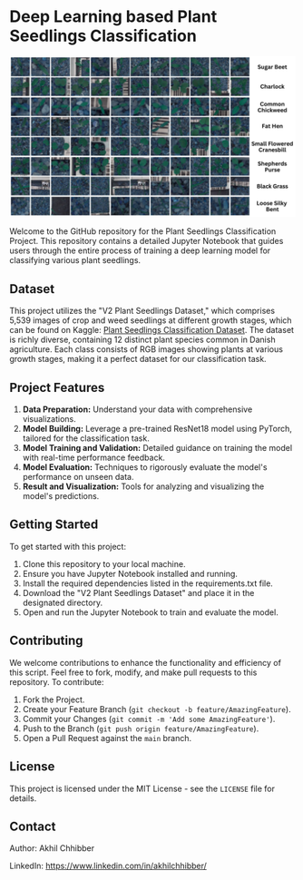 # Deep Learning based Plant Seedlings Classification
<p align="center">
  <img src="https://github.com/akhilchibber/Plant-Seedlings-Classification/blob/main/Plant-Seedlings-Classification.jpg?raw=true" alt="earthml Logo">
</p>
Welcome to the GitHub repository for the Plant Seedlings Classification Project. This repository contains a detailed Jupyter Notebook that guides users through the entire process of training a deep learning model for classifying various plant seedlings.

## Dataset
This project utilizes the "V2 Plant Seedlings Dataset," which comprises 5,539 images of crop and weed seedlings at different growth stages, which can be found on Kaggle: [Plant Seedlings Classification Dataset](https://www.kaggle.com/datasets/vbookshelf/v2-plant-seedlings-dataset). The dataset is richly diverse, containing 12 distinct plant species common in Danish agriculture. Each class consists of RGB images showing plants at various growth stages, making it a perfect dataset for our classification task.

## Project Features
1. **Data Preparation:** Understand your data with comprehensive visualizations.
2. **Model Building:** Leverage a pre-trained ResNet18 model using PyTorch, tailored for the classification task.
3. **Model Training and Validation:** Detailed guidance on training the model with real-time performance feedback.
4. **Model Evaluation:** Techniques to rigorously evaluate the model's performance on unseen data.
5. **Result and Visualization:** Tools for analyzing and visualizing the model's predictions.

## Getting Started
To get started with this project:

1. Clone this repository to your local machine.
2. Ensure you have Jupyter Notebook installed and running.
3. Install the required dependencies listed in the requirements.txt file.
4. Download the "V2 Plant Seedlings Dataset" and place it in the designated directory.
5. Open and run the Jupyter Notebook to train and evaluate the model.

## Contributing
We welcome contributions to enhance the functionality and efficiency of this script. Feel free to fork, modify, and make pull requests to this repository. To contribute:

1. Fork the Project.
2. Create your Feature Branch (`git checkout -b feature/AmazingFeature`).
3. Commit your Changes (`git commit -m 'Add some AmazingFeature'`).
4. Push to the Branch (`git push origin feature/AmazingFeature`).
5. Open a Pull Request against the `main` branch.

## License

This project is licensed under the MIT License - see the `LICENSE` file for details.

## Contact

Author: Akhil Chhibber

LinkedIn: https://www.linkedin.com/in/akhilchhibber/
